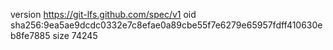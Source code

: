 version https://git-lfs.github.com/spec/v1
oid sha256:9ea5ae9dcdc0332e7c8efae0a89cbe55f7e6279e65957fdff410630eb8fe7885
size 74245
